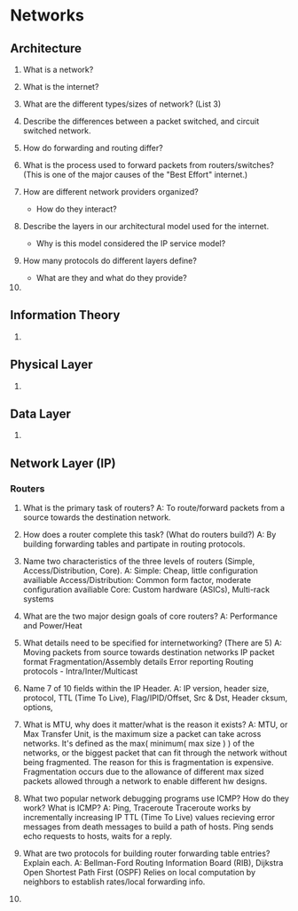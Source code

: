 Networks
========

## Architecture

1. What is a network?

1. What is the internet?

1. What are the different types/sizes of network? (List 3)

1. Describe the differences between a packet switched, and circuit switched network.

1. How do forwarding and routing differ?

1. What is the process used to forward packets from routers/switches? 
(This is one of the major causes of the "Best Effort" internet.)

1. How are different network providers organized? 
    - How do they interact?

1. Describe the layers in our architectural model used for the internet.
    - Why is this model considered the IP service model?

1. How many protocols do different layers define?
    - What are they and what do they provide?

1. 
## Information Theory

1. 

## Physical Layer

1. 

## Data Layer

1. 

## Network Layer (IP)

### Routers 

1. What is the primary task of routers?
    A: To route/forward packets from a source towards the destination network.

1. How does a router complete this task? (What do routers build?)
    A: By building forwarding tables and partipate in routing protocols.

1. Name two characteristics of the three levels of routers (Simple, Access/Distribution, Core).
    A: Simple: Cheap, little configuration availiable
    Access/Distribution: Common form factor, moderate configuration availiable
    Core: Custom hardware (ASICs), Multi-rack systems

1. What are the two major design goals of core routers?
    A: Performance and Power/Heat

1. What details need to be specified for internetworking? (There are 5)
    A: Moving packets from source towards destination networks
    IP packet format
    Fragmentation/Assembly details
    Error reporting
    Routing protocols - Intra/Inter/Multicast

1. Name 7 of 10 fields within the IP Header.
    A: IP version, header size, protocol, TTL (Time To Live), Flag/IPID/Offset, Src & Dst, Header cksum, options,

1. What is MTU, why does it matter/what is the reason it exists?
    A: MTU, or Max Transfer Unit, is the maximum size a packet can take across networks. It's defined
    as the max( minimum( max size ) ) of the networks, or the biggest packet that can fit through the network
    without being fragmented. The reason for this is fragmentation is expensive. Fragmentation occurs
    due to the allowance of different max sized packets allowed through a network to enable different hw designs.

1. What two popular network debugging programs use ICMP? How do they work? What is ICMP?
    A: Ping, Traceroute
    Traceroute works by incrementally increasing IP TTL (Time To Live) values recieving error messages from
    death messages to build a path of hosts. 
    Ping sends echo requests to hosts, waits for a reply.

1. What are two protocols for building router forwarding table entries? Explain each.
    A: Bellman-Ford Routing Information Board (RIB), Dijkstra Open Shortest Path First (OSPF)
    Relies on local computation by neighbors to establish rates/local forwarding info.

1. 
